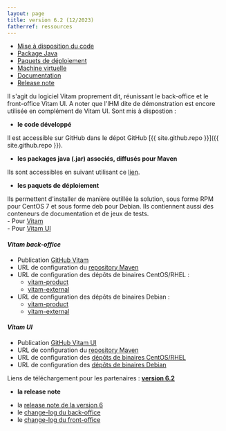 ```yaml
---
layout: page
title: version 6.2 (12/2023)
fatherref: ressources
---
```

* [Mise à disposition du code](#github)
* [Package Java](#java)
* [Paquets de déploiement](#déploiement)
* [Machine virtuelle](#vm)
* [Documentation](#doc)
* [Release note](#rn)


Il s'agit du logiciel Vitam proprement dit, réunissant le back-office et le front-office Vitam UI. A noter que l'IHM dite de démonstration est encore utilisée en complément de Vitam UI. Sont mis à dispostion :

<a name="github"></a>
* **le code développé**

Il est accessible sur GitHub dans le dépot GitHub [{{ site.github.repo }}]({{ site.github.repo }}).

<a name="java"></a>
* **les packages java (.jar) associés, diffusés pour Maven**

Ils sont accessibles en suivant utilisant ce [lien](https://download.programmevitam.fr/vitam_repository/6.2/mvn_repo/).

<a name="déploiement"></a>
* **les paquets de déploiement**

Ils permettent d'installer de manière outillée la solution, sous forme RPM pour CentOS 7 et sous forme deb pour Debian. Ils contiennent aussi des conteneurs de documentation et de jeux de tests.  
    - Pour [Vitam](https://github.com/ProgrammeVitam/deployment/tree/6.2/vitam)  
    - Pour [Vitam UI](https://github.com/ProgrammeVitam/deployment/tree/6.2/vitam-ui)

#### *Vitam back-office*

- Publication [GitHub Vitam](https://github.com/ProgrammeVitam/vitam/tree/6.2)
- URL de configuration du [repository Maven](hhttps://download.programmevitam.fr/vitam_repository/6.2/mvn_repo/) 
- URL de configuration des dépôts de binaires CentOS/RHEL :  
    - [vitam-product](https://download.programmevitam.fr/vitam_repository/6.2/rpm/vitam-product/)  
    - [vitam-external](https://download.programmevitam.fr/vitam_repository/6.2/rpm/vitam-external/)  
- URL de configuration des dépôts de binaires Debian :  
    - [vitam-product](https://download.programmevitam.fr/vitam_repository/6.2/deb/vitam-product/ )  
    - [vitam-external](https://download.programmevitam.fr/vitam_repository/6.2/deb/vitam-external/)


#### *Vitam UI*

- Publication [GitHub Vitam UI](https://github.com/ProgrammeVitam/vitam-ui/tree/6.2)
- URL de configuration du [repository Maven](https://download.programmevitam.fr/vitamui/6.2/mvn_repo/)
- URL de configuration des [dépôts de binaires CentOS/RHEL](https://download.programmevitam.fr/vitamui/6.2/rpm/)
- URL de configuration des [dépôts de binaires Debian](https://download.programmevitam.fr/vitamui/6.2/deb/)


Liens de téléchargement pour les partenaires :  [**version 6.2**](https://support.programmevitam.fr/releases/6.2/index.html)

<a name="rn"></a>  
* **la release note**

- la [release note de la version 6](/ressources/RefCourant/Release_notes_6.1_v1.pdf)
- le [change-log du back-office](/ressources/RefCourant/vitam-changelog.6.2.pdf)
- le [change-log du front-office](/ressources/RefCourant/vitamui-changelog.6.2.pdf)